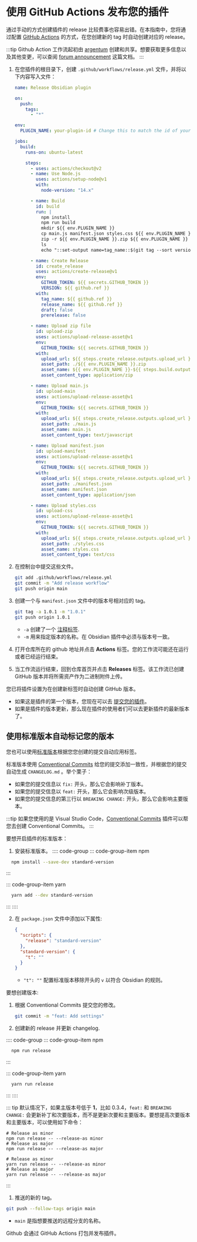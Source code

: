 # 使用 GitHub Actions 发布您的插件

通过手动的方式创建插件的 release 比较费事也容易出错。在本指南中，您将通过配置 [GitHub Actions](https://github.com/features/actions) 的方式，在您创建新的 tag 时自动创建对应的 release。

:::tip
Github Action 工作流起初由 [argentum](https://forum.obsidian.md/u/argentum) 创建和共享。想要获取更多信息以及其他变更，可以查阅 [forum announcement](https://forum.obsidian.md/t/using-github-actions-to-release-plugins/7877/3) 这篇文档。
:::

1. 在您插件的根目录下，创建 `.github/workflows/release.yml` 文件，并将以下内容写入文件：

   ```yml title=".github/workflows/release.yml"
   name: Release Obsidian plugin

   on:
     push:
       tags:
         - "*"

   env:
     PLUGIN_NAME: your-plugin-id # Change this to match the id of your plugin.

   jobs:
     build:
       runs-on: ubuntu-latest

       steps:
         - uses: actions/checkout@v2
         - name: Use Node.js
           uses: actions/setup-node@v1
           with:
             node-version: "14.x"

         - name: Build
           id: build
           run: |
             npm install
             npm run build
             mkdir ${{ env.PLUGIN_NAME }}
             cp main.js manifest.json styles.css ${{ env.PLUGIN_NAME }}
             zip -r ${{ env.PLUGIN_NAME }}.zip ${{ env.PLUGIN_NAME }}
             ls
             echo "::set-output name=tag_name::$(git tag --sort version:refname | tail -n 1)"

         - name: Create Release
           id: create_release
           uses: actions/create-release@v1
           env:
             GITHUB_TOKEN: ${{ secrets.GITHUB_TOKEN }}
             VERSION: ${{ github.ref }}
           with:
             tag_name: ${{ github.ref }}
             release_name: ${{ github.ref }}
             draft: false
             prerelease: false

         - name: Upload zip file
           id: upload-zip
           uses: actions/upload-release-asset@v1
           env:
             GITHUB_TOKEN: ${{ secrets.GITHUB_TOKEN }}
           with:
             upload_url: ${{ steps.create_release.outputs.upload_url }}
             asset_path: ./${{ env.PLUGIN_NAME }}.zip
             asset_name: ${{ env.PLUGIN_NAME }}-${{ steps.build.outputs.tag_name }}.zip
             asset_content_type: application/zip

         - name: Upload main.js
           id: upload-main
           uses: actions/upload-release-asset@v1
           env:
             GITHUB_TOKEN: ${{ secrets.GITHUB_TOKEN }}
           with:
             upload_url: ${{ steps.create_release.outputs.upload_url }}
             asset_path: ./main.js
             asset_name: main.js
             asset_content_type: text/javascript

         - name: Upload manifest.json
           id: upload-manifest
           uses: actions/upload-release-asset@v1
           env:
             GITHUB_TOKEN: ${{ secrets.GITHUB_TOKEN }}
           with:
             upload_url: ${{ steps.create_release.outputs.upload_url }}
             asset_path: ./manifest.json
             asset_name: manifest.json
             asset_content_type: application/json

         - name: Upload styles.css
           id: upload-css
           uses: actions/upload-release-asset@v1
           env:
             GITHUB_TOKEN: ${{ secrets.GITHUB_TOKEN }}
           with:
             upload_url: ${{ steps.create_release.outputs.upload_url }}
             asset_path: ./styles.css
             asset_name: styles.css
             asset_content_type: text/css
   ```

2. 在控制台中提交这些文件。

   ```bash
   git add .github/workflows/release.yml
   git commit -m "Add release workflow"
   git push origin main
   ```

3. 创建一个与 `manifest.json` 文件中的版本号相对应的 tag。

   ```bash
   git tag -a 1.0.1 -m "1.0.1"
   git push origin 1.0.1
   ```

   - `-a` 创建了一个 [注释标签](https://git-scm.com/book/en/v2/Git-Basics-Tagging#_creating_tags).
   - `-m` 用来指定版本的名称。在 Obsidian 插件中必须与版本号一致。

4. 打开仓库所在的 github 地址并点击 **Actions** 标签。您的工作流可能还在运行或者已经运行结束。

5. 当工作流运行结束，回到仓库首页并点击 **Releases** 标签。该工作流已创建 GitHub 版本并将所需资产作为二进制附件上传。

您已将插件设置为在创建新标签时自动创建 GitHub 版本。

- 如果这是插件的第一个版本，您现在可以去 [提交您的插件](submit-your-plugin.md)。
- 如果是插件的版本更新，那么现在插件的使用者们可以去更新插件的最新版本了。

## 使用标准版本自动标记您的版本

您也可以使用[标准版本](https://github.com/conventional-changelog/standard-version)根据您您创建的提交自动应用标签。

标准版本使用 [Conventional Commits](https://www.conventionalcommits.org/) 给您的提交添加一致性，并根据您的提交自动生成 `CHANGELOG.md` 。举个栗子：

- 如果您的提交信息以 `fix:` 开头，那么它会影响补丁版本。
- 如果您的提交信息以 `feat:` 开头，那么它会影响次级版本。
- 如果您的提交信息的第三行以 `BREAKING CHANGE:` 开头，那么它会影响主要版本。

:::tip
如果您使用的是 Visual Studio Code，[Conventional Commits](https://marketplace.visualstudio.com/items?itemName=vivaxy.vscode-conventional-commits) 插件可以帮您去创建 Conventional Commits。
:::

要想开启插件的标准版本：

1. 安装标准版本。
:::: code-group
::: code-group-item npm
```bash
  npm install --save-dev standard-version
  ```
:::

::: code-group-item yarn
```bash
  yarn add --dev standard-version
   ```
:::
::::

2. 在 `package.json` 文件中添加以下属性:

   ```json title="package.json"
   {
     "scripts": {
       "release": "standard-version"
     },
     "standard-version": {
       "t": ""
     }
   }
   ```

   - `"t": ""` 配置标准版本移除开头的 `v` 以符合 Obsidian 的规则。

要想创建版本:

1. 根据 Conventional Commits 提交您的修改。

   ```bash
   git commit -m "feat: Add settings"
   ```

2. 创建新的 release 并更新 changelog.

:::: code-group
::: code-group-item npm
```bash
  npm run release
  ```
:::

::: code-group-item yarn
```bash
  yarn run release
   ```
:::
::::

::: tip
默认情况下，如果主版本号低于 **1**，比如 0.3.4，`feat:` 和 `BREAKING CHANGE:` 会更新补丁和次要版本，而不是更新次要和主要版本。要想提高次要版本和主要版本，可以使用如下命令：

<CodeGroup>
  <CodeGroupItem title="npm" active>

```bash:no-line-numbers
# Release as minor
npm run release -- --release-as minor
# Release as major
npm run release -- --release-as major
```

  </CodeGroupItem>

  <CodeGroupItem title="yarn">

```bash:no-line-numbers
# Release as minor
yarn run release -- --release-as minor
# Release as major
yarn run release -- --release-as major
```

  </CodeGroupItem>
</CodeGroup>
:::

1. 推送的新的 tag。

```bash
git push --follow-tags origin main
```

- `main` 是指想要推送的远程分支的名称。

Github 会通过 GitHub Actions 打包并发布插件。
